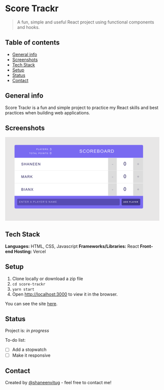# Score Trackr

> A fun, simple and useful React project using functional components and hooks.

## Table of contents

- [General info](#general-info)
- [Screenshots](#screenshots)
- [Tech Stack](#tech-stack)
- [Setup](#setup)
- [Status](#status)
- [Contact](#contact)

## General info

Score Trackr is a fun and simple project to practice my React skills and best practices when building web applications.

## Screenshots

![Image of project](public/scoretrackr-screenshot.png)

## Tech Stack

**Languages:** HTML, CSS, Javascript
**Frameworks/Libraries:** React
**Front-end Hosting:** Vercel

## Setup

1. Clone locally or download a zip file
2. `cd score-trackr`
3. `yarn start`
4. Open [http://localhost:3000](http://localhost:3000) to view it in the browser.

You can see the site [here](https://score-trackr.vercel.app/).

## Status

Project is: _in progress_

To-do list:

- [ ] Add a stopwatch
- [ ] Make it responsive

## Contact

Created by [@shaneenvitug](https://www.shaneenvitug.com/) - feel free to contact me!
